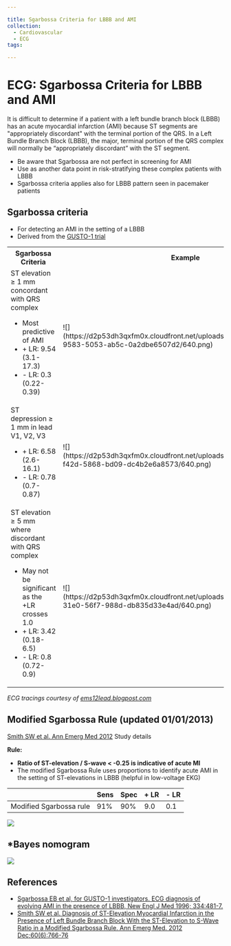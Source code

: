 ```yaml
---

title: Sgarbossa Criteria for LBBB and AMI
collection:
  - Cardiovascular
  - ECG
tags:

---
```


# ECG: Sgarbossa Criteria for LBBB and AMI

It is difficult to determine if a patient with a left bundle branch block (LBBB) has an acute myocardial infarction (AMI) because ST segments are "appropriately discordant" with the terminal portion of the QRS. In a Left Bundle Branch Block (LBBB), the major, terminal portion of the QRS complex will normally be “appropriately discordant” with the ST segment.

-   Be aware that Sgarbossa are not perfect in screening for AMI
-   Use as another data point in risk-stratifying these complex patients with LBBB
-   Sgarbossa criteria applies also for LBBB pattern seen in pacemaker patients


## Sgarbossa criteria

-   For detecting an AMI in the setting of a LBBB
-   Derived from the [GUSTO-1 trial](http://www.nejm.org/doi/full/10.1056/NEJM199602223340801)

<table>
  <tr>
    <th>Sgarbossa Criteria</th>
    <th>Example</th>
  </tr>
  <tr>
    <td>
      ST elevation ≥ 1 mm concordant with QRS complex
      <ul>
        <li>Most predictive of AMI</li>
        <li>+ LR: 9.54 (3.1-17.3)</li>
        <li>- LR: 0.3 (0.22-0.39)</li>
      </ul>
    </td>
    <td>![](https://d2p53dh3qxfm0x.cloudfront.net/uploads/img/1jx/5/m/5216179a-9583-5053-ab5c-0a2dbe6507d2/640.png)</td>
  </tr>
  <tr>
    <td>
      ST depression ≥ 1 mm in lead V1, V2, V3
      <ul>
        <li>+ LR: 6.58 (2.6-16.1)</li>
        <li>- LR: 0.78 (0.7-0.87)</li>
      </ul>
    </td>
    <td>![](https://d2p53dh3qxfm0x.cloudfront.net/uploads/img/1jx/5/m/e95120c3-f42d-5868-bd09-dc4b2e6a8573/640.png)</td>
  </tr>
  <tr>
    <td>
      ST elevation ≥ 5 mm where discordant with QRS complex
      <ul>
        <li>May not be significant as the +LR crosses 1.0</li>
        <li>+ LR: 3.42 (0.18-6.5)</li>
        <li>- LR: 0.8 (0.72-0.9)</li>
      </ul>
    </td>
    <td>![](https://d2p53dh3qxfm0x.cloudfront.net/uploads/img/1jx/5/m/c78ae8b5-31e0-56f7-988d-db835d33e4ad/640.png)</td>
  </tr>
</table>


*ECG tracings courtesy of [ems12lead.blogpost.com](http://ems12lead.blogpost.com)*

## Modified Sgarbossa Rule (updated 01/01/2013)

[Smith SW et al. Ann Emerg Med 2012](http://www.ncbi.nlm.nih.gov/pubmed?term=22939607) <span class="aglmd-moreinfo ui-moreinfo" data-iid="53aa247bd35d3ae92e0019ac">Study details</span>

**Rule:**
-   **Ratio of ST-elevation / S-wave &lt; -0.25 is indicative of acute MI**
-   The modified Sgarbossa Rule uses proportions to identify acute AMI in the setting of ST-elevations in LBBB (helpful in low-voltage EKG)

|                         | **Sens** | **Spec** | **+ LR** | **- LR** |
|-------------------------|----------|----------|----------|----------|
| Modified Sgarbossa rule | 91%      | 90%      | 9.0      | 0.1      |

![](https://d2p53dh3qxfm0x.cloudfront.net/uploads/img/1jx/5/m/b4b1de6a-4f56-5687-babf-25d16c640f5a/640.png)

## \*Bayes nomogram

![](https://d2p53dh3qxfm0x.cloudfront.net/uploads/img/1jx/5/m/f65e898e-39a3-5b35-8a69-fb8d714c0282/640.png)

## References

-   [Sgarbossa EB et al, for GUSTO-1 investigators. ECG diagnosis of evolving AMI in the presence of LBBB, New Engl J Med 1996; 334:481-7.](http://www.nejm.org/doi/full/10.1056/NEJM199602223340801)
-   [Smith SW et al. Diagnosis of ST-Elevation Myocardial Infarction in the Presence of Left Bundle Branch Block With the ST-Elevation to S-Wave Ratio in a Modified Sgarbossa Rule. Ann Emerg Med. 2012 Dec;60(6):766-76](https://www.ncbi.nlm.nih.gov/pubmed/22939607)
